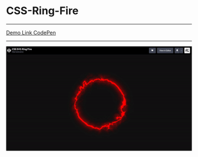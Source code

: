 # CSS-Ring-Fire

---

[Demo Link CodePen](https://codepen.io/AlexGolovanov/pen/VwQNjaM)

---

![image-ring.gif](readme/ring.gif)
